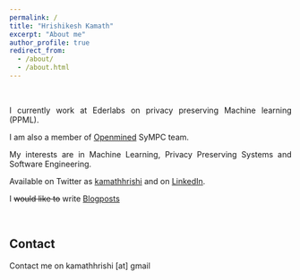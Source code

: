 ```yaml
---
permalink: /
title: "Hrishikesh Kamath"
excerpt: "About me"
author_profile: true
redirect_from: 
  - /about/
  - /about.html
---
```

<br/>
<p style='text-align: justify;'>I currently work at Ederlabs on privacy preserving Machine learning (PPML).</p>
<p style='text-align: justify;'>I am also a member of <a href="https://www.openmined.org/" target="_blank">Openmined</a> SyMPC team. </p>
<p style='text-align: justify;'>My interests are in Machine Learning, Privacy Preserving Systems and Software Engineering.</p>
<p>Available on Twitter as <a href="https://twitter.com/kamathhrishi" target="_blank">kamathhrishi</a> and on <a href="https://www.linkedin.com/in/kamathhrishi/">LinkedIn</a>.
<p>I <s>would like to</s> write <a href="https://kamathhrishi.github.io/" target="_blank">Blogposts</a></p>
<br/> 


## Contact
Contact me on kamathhrishi [at] gmail <dot com>
